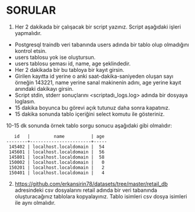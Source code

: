 # SORULAR
1. Her 2 dakikada bir çalışacak bir script yazınız. Script aşağıdaki işleri yapmalıdır.
- Postgresql traindb veri tabanında users adında bir tablo olup olmadığını kontrol etsin. 
- users tablosu yok ise oluştursun.
- users tablosu şeması id, name, age şeklindedir.
- Her 2 dakikada bir bu tabloya bir kayıt girsin.
- Girilen kayıtta id yerine o anki saat-dakika-saniyeden oluşan sayı örneğin 143221, name yerine sanal makinenin adını, age yerine kayıt anındaki dakikayı girsin.
- Script stdin, stderr sonuçlarını <scriptadı_logs.log> adında bir dosyaya loglasın.
- 15 dakika boyunca bu görevi açık tutunuz daha sonra kapatınız.
- 15 dakika sonunda tablo içeriğini select komutu ile gösteriniz.

10-15 dk sonunda örnek tablo sorgu sonucu aşağıdaki gibi olmalıdır:
```
   id   |         name          | age
--------+-----------------------+-----
 145402 | localhost.localdomain |  54
 145601 | localhost.localdomain |  56
 145801 | localhost.localdomain |  58
 150002 | localhost.localdomain |   0
 150201 | localhost.localdomain |   2
 150401 | localhost.localdomain |   4
```

2. https://github.com/erkansirin78/datasets/tree/master/retail_db
adresindeki csv dosyalarını retail adında bir veri tabanında oluşturacağınız tablolara kopyalayınız.
Tablo isimleri csv dosya isimleri ile aynı olmalıdır.
